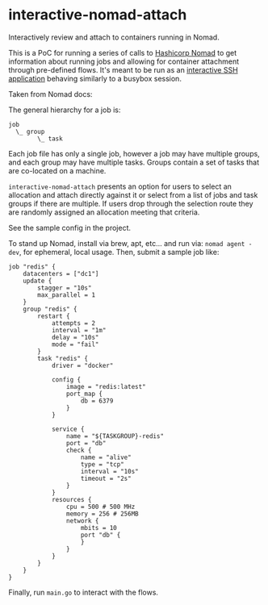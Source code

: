 # interactive-nomad-attach
Interactively review and attach to containers running in Nomad.

This is a PoC for running a series of calls to [Hashicorp Nomad](https://www.nomadproject.io)
to get information about running jobs and allowing for container attachment
through pre-defined flows. It's meant to be run as an [interactive SSH application](https://drewdevault.com/2019/09/02/Interactive-SSH-programs.html)
behaving similarly to a busybox session.

Taken from Nomad docs:

The general hierarchy for a job is:

```
job
  \_ group
        \_ task
```

Each job file has only a single job, however a job may have multiple groups, and each group may have multiple tasks. Groups contain a set of tasks that are co-located on a machine.

`interactive-nomad-attach` presents an option for users to select an allocation and attach directly against it or select
from a list of jobs and task groups if there are multiple. If users drop through the selection route they are randomly
assigned an allocation meeting that criteria.

See the sample config in the project.

To stand up Nomad, install via brew, apt, etc... and run via: `nomad agent -dev`, for ephemeral, local usage. Then, submit a sample job like:

```hcl
job "redis" {
	datacenters = ["dc1"]
	update {
		stagger = "10s"
		max_parallel = 1
	}
	group "redis" {
		restart {
			attempts = 2
			interval = "1m"
			delay = "10s"
			mode = "fail"
		}
		task "redis" {
			driver = "docker"

			config {
				image = "redis:latest"
				port_map {
					db = 6379
				}
			}

			service {
				name = "${TASKGROUP}-redis"
				port = "db"
				check {
					name = "alive"
					type = "tcp"
					interval = "10s"
					timeout = "2s"
				}
			}
			resources {
				cpu = 500 # 500 MHz
				memory = 256 # 256MB
				network {
					mbits = 10
					port "db" {
					}
				}
			}
		}
	}
}
```

Finally, run `main.go` to interact with the flows.
